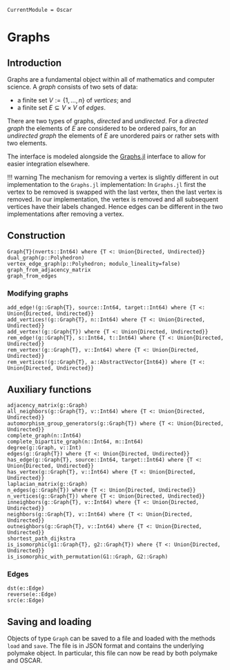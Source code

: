 ```@meta
CurrentModule = Oscar
```

# Graphs

## Introduction

Graphs are a fundamental object within all of mathematics and computer science.
A *graph* consists of two sets of data:

- a finite set $V := \{1,\ldots,n\}$ of *vertices*; and
- a finite set $E \subseteq V\times V$ of *edges*.

There are two types of graphs, *directed* and *undirected*. For a *directed
graph* the elements of $E$ are considered to be ordered pairs, for an
*undirected graph* the elements of $E$ are unordered pairs or rather sets with
two elements.

The interface is modeled alongside the
[Graphs.jl](https://juliagraphs.org/Graphs.jl/dev/) interface to
allow for easier integration elsewhere.

!!! warning
    The mechanism for removing a vertex is slightly different in out
    implementation to the `Graphs.jl` implementation: In `Graphs.jl` first
    the vertex to be removed is swapped with the last vertex, then the last
    vertex is removed. In our implementation, the vertex is removed and all
    subsequent vertices have their labels changed. Hence edges can be different
    in the two implementations after removing a vertex.

## Construction

```@docs
Graph{T}(nverts::Int64) where {T <: Union{Directed, Undirected}}
dual_graph(p::Polyhedron)
vertex_edge_graph(p::Polyhedron; modulo_lineality=false)
graph_from_adjacency_matrix
graph_from_edges
```

### Modifying graphs
```@docs
add_edge!(g::Graph{T}, source::Int64, target::Int64) where {T <: Union{Directed, Undirected}}
add_vertices!(g::Graph{T}, n::Int64) where {T <: Union{Directed, Undirected}}
add_vertex!(g::Graph{T}) where {T <: Union{Directed, Undirected}}
rem_edge!(g::Graph{T}, s::Int64, t::Int64) where {T <: Union{Directed, Undirected}}
rem_vertex!(g::Graph{T}, v::Int64) where {T <: Union{Directed, Undirected}}
rem_vertices!(g::Graph{T}, a::AbstractVector{Int64}) where {T <: Union{Directed, Undirected}}
```

## Auxiliary functions
```@docs
adjacency_matrix(g::Graph)
all_neighbors(g::Graph{T}, v::Int64) where {T <: Union{Directed, Undirected}}
automorphism_group_generators(g::Graph{T}) where {T <: Union{Directed, Undirected}}
complete_graph(n::Int64)
complete_bipartite_graph(n::Int64, m::Int64)
degree(g::Graph, v::Int)
edges(g::Graph{T}) where {T <: Union{Directed, Undirected}}
has_edge(g::Graph{T}, source::Int64, target::Int64) where {T <: Union{Directed, Undirected}}
has_vertex(g::Graph{T}, v::Int64) where {T <: Union{Directed, Undirected}}
laplacian_matrix(g::Graph)
n_edges(g::Graph{T}) where {T <: Union{Directed, Undirected}}
n_vertices(g::Graph{T}) where {T <: Union{Directed, Undirected}}
inneighbors(g::Graph{T}, v::Int64) where {T <: Union{Directed, Undirected}}
neighbors(g::Graph{T}, v::Int64) where {T <: Union{Directed, Undirected}}
outneighbors(g::Graph{T}, v::Int64) where {T <: Union{Directed, Undirected}}
shortest_path_dijkstra
is_isomorphic(g1::Graph{T}, g2::Graph{T}) where {T <: Union{Directed, Undirected}}
is_isomorphic_with_permutation(G1::Graph, G2::Graph)
```

### Edges
```@docs
dst(e::Edge)
reverse(e::Edge)
src(e::Edge)
```

## Saving and loading

Objects of type `Graph` can be saved to a file and loaded with the methods
`load` and `save`.  The file is in JSON format and contains the underlying
polymake object. In particular, this file can now be read by both polymake and
OSCAR.

